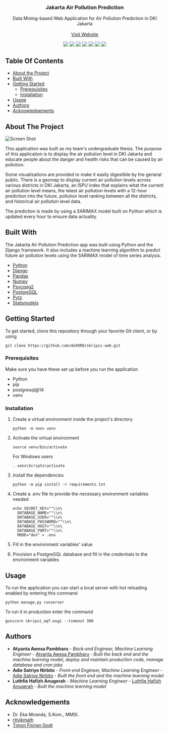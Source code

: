 <br/>
<p align="center">
  <h3 align="center">Jakarta Air Pollution Prediction</h3>

  <p align="center">
    Data Mining-based Web Application for Air Pollution Prediction in DKI Jakarta 
    <br/>
    <br/>
    <a href="https://skripsi-aqf.up.railway.app/">Visit Website</a>
  </p>
</p>

<p align="center">
  <img src="https://img.shields.io/badge/Python-3776AB.svg?style=for-the-badge&logo=Python&logoColor=white" />
  <img src="https://img.shields.io/badge/Django-092E20.svg?style=for-the-badge&logo=Django&logoColor=white" />
  <img src="https://img.shields.io/badge/pandas-150458.svg?style=for-the-badge&logo=pandas&logoColor=white" />
  <img src="https://img.shields.io/badge/NumPy-013243.svg?style=for-the-badge&logo=NumPy&logoColor=white" />
  <img src="https://img.shields.io/badge/PostgreSQL-4169E1.svg?style=for-the-badge&logo=PostgreSQL&logoColor=white" />
  <img src="https://img.shields.io/badge/Railway-0B0D0E.svg?style=for-the-badge&logo=Railway&logoColor=white" />
  <img src="https://img.shields.io/badge/Bootstrap-7952B3.svg?style=for-the-badge&logo=Bootstrap&logoColor=white" />
</p>

## Table Of Contents

* [About the Project](#about-the-project)
* [Built With](#built-with)
* [Getting Started](#getting-started)
  * [Prerequisites](#prerequisites)
  * [Installation](#installation)
* [Usage](#usage)
* [Authors](#authors)
* [Acknowledgements](#acknowledgements)

## About The Project

![Screen Shot](https://cdn.discordapp.com/attachments/846612997836505088/1072950943261392966/index.jpg)

This application was built as my team's undergraduate thesis. The purpose of this application is to display the air pollution level in DKI Jakarta and educate people about the danger and health risks that can be caused by air pollution. 

Some visualizations are provided to make it easily digestible by the general public. There is a geomap to display current air pollution levels across various districts in DKI Jakarta,  an ISPU index that explains what the current air pollution level means, the latest air pollution levels with a 12-hour prediction into the future, pollution level ranking between all the districts, and historical air pollution level data.

The prediction is made by using a SARIMAX model built on Python which is updated every hour to ensure data actuality.

## Built With

The Jakarta Air Pollution Prediction app was built using Python and the Django framework. It also includes a machine learning algorithm to predict future air pollution levels using the SARIMAX model of time series analysis.

* [Python](https://www.python.org/)
* [Django](https://www.djangoproject.com/)
* [Pandas](https://pandas.pydata.org/)
* [Numpy](https://numpy.org/)
* [Psycopg2](https://www.psycopg.org/docs/)
* [PostgreSQL](https://www.postgresql.org/)
* [Pytz](https://pypi.org/project/pytz/)
* [Statsmodels](https://www.statsmodels.org/stable/index.html)

## Getting Started

To get started, clone this repository through your favorite Git client, or by using 
```
git clone https://github.com/deXOR0/skripsi-web.git
```

### Prerequisites

Make sure you have these set up before you run the application
* Python
* pip
* postgresql@14
* venv

### Installation

1. Create a virtual environment inside the project's directory
    ```
    python -m venv venv
    ```

2. Activate the virtual environment
   ```
   source venv/bin/activate
   ```
   For Windows users
   ```
   . venv\Scripts\activate
   ```

3. Install the dependencies
   ```
   python -m pip install -r requirements.txt
   ```

4. Create a .env file to provide the necessary environment variables needed
    ```
    echo SECRET_KEY=""\\n\
      DATABASE_NAME=""\\n\
      DATABASE_USER=""\\n\
      DATABASE_PASSWORD=""\\n\
      DATABASE_HOST=""\\n\
      DATABASE_PORT=""\\n\
      MODE="dev" > .env
    ```

5. Fill in the environment variables' value

6. Provision a PostgreSQL database and fill in the credentials to the environment variables

## Usage

To run the application you can start a local server with hot reloading enabled by entering this command
```
python manage.py runserver
```

To run it in production enter the command
```
gunicorn skripsi_aqf.wsgi --timeout 300
```

## Authors

* **Atyanta Awesa Pambharu** - *Back-end Engineer, Machine Learning Engineer* - [Atyanta Awesa Pambharu](https://github.com/deXOR0/) - *Built the back end and the machine learning model, deploy and maintain production code, manage database and cron jobs*
* **Adie Satriyo Nirbito** - *Front-end Engineer, Machine Learning Engineer* - [Adie Satriyo Nirbito](https://github.com/Asabito/) - *Built the front end and the machine learning model*
* **Luthfie Hafizh Anugerah** - *Machine Learning Engineer* - [Luthfie Hafizh Anugerah](https://github.com/LuthfieHafizh) - *Built the machine learning model*

## Acknowledgements

* Dr. Eka Miranda, S.Kom., MMSI.
* [ritvikmath](https://github.com/ritvikmath/Time-Series-Analysis/)
* [Timon Florian Godt](https://medium.com/@timonfloriangodt/forecasting-hourly-electricity-consumption-with-arimax-sarimax-and-lstm-part-i-cc652cdd905a)
